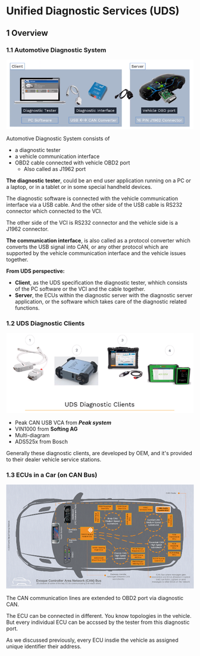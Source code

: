 # Unified Diagnostic Services (UDS)

## 1 Overview

### 1.1 Automotive Diagnostic System

![uds_0](./images/uds_0.png)

Automotive Diagnostic System consists of

- a diagnostic tester
- a vehicle communication interface
- OBD2 cable connected with vehicle OBD2 port
  - Also called as J1962 port

**The diagnostic tester**, could be an end user application running on a PC or a laptop, or in a tablet or in some special handheld devices.

The diagnostic software is connected with the vehicle communication interface via a USB cable. And the other side of the USB cable is RS232 connector which connected to the VCI.

The other side of the VCI is RS232 connector and the vehicle side is a J1962 connector.

**The communication interface**, is also called as a protocol converter which converts the USB signal into CAN, or any other protocol which are supported by the vehicle communication interface
and the vehicle issues together.

**From UDS perspective:**

- **Client**, as the UDS specification the diagnostic tester, whhich consists of the PC software or the VCI and the cable together.
- **Server**, the ECUs within the diagnostic server with the diagnostic server application, or the software which takes care of the diagnostic related functions.

### 1.2 UDS Diagnostic Clients

![uds_1](./images/uds_1.png)

- Peak CAN USB VCA from **_Peak system_**
- VIN1000 from **Softing AG**
- Multi-diagram
- ADS525x from Bosch

Generally these diagnostic clients, are developed by OEM, and it's provided to their dealer vehicle service stations.

### 1.3 ECUs in a Car (on CAN Bus)

![uds_2](./images/uds_2.png)

The CAN communication lines are extended to OBD2 port via diagnostic CAN.

The ECU can be connected in different. You know topologies in the vehicle. But every individual ECU can be accssed by the tester from this diagnostic port.

As we discussed previously, every ECU insdie the vehicle as assigned unique identifier their address.
